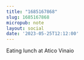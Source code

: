```yaml
---
title: "1685167868"
slug: 1685167868
micropub: note
layout: social
date: '2023-05-25T12:12:00'
---
```

Eating lunch at Atico Vinaio

